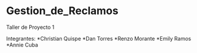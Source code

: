 Gestion_de_Reclamos
===================
Taller de Proyecto 1

Integrantes:
*Christian Quispe
*Dan Torres
*Renzo Morante
*Emily Ramos
*Annie Cuba